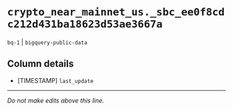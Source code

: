 # `crypto_near_mainnet_us._sbc_ee0f8cdc212d431ba18623d53ae3667a`
`bq-1` | `bigquery-public-data`

## Column details
* [TIMESTAMP] `last_update`

-------------------------------------------------------------------------------
*Do not make edits above this line.*
